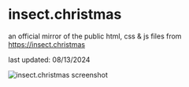 # insect.christmas

an official mirror of the public html, css & js files from https://insect.christmas

last updated: 08/13/2024

![insect.christmas screenshot](https://insect.christmas/images/github/ic.png)
